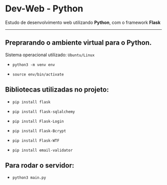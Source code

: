 # __Dev-Web - Python__

Estudo de desenvolvimento web utilizando __Python__, com o framework __Flask__

***

## Preprarando o ambiente virtual para o Python.
Sistema operacional utilizado: `Ubuntu/Linux`

* `python3 -m venv env`

* `source env/bin/activate`

## Bibliotecas utilizadas no projeto:

* `pip install flask`

* `pip install flask-sqlalchemy`

* `pip install Flask-Login`


* `pip install Flask-Bcrypt`

* `pip install Flask-WTF`

* `pip install email-validator`

## Para rodar o servidor:

* `python3 main.py`